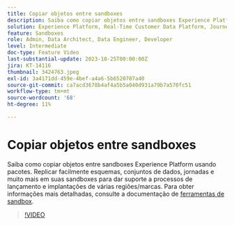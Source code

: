 ```yaml
---
title: Copiar objetos entre sandboxes
description: Saiba como copiar objetos entre sandboxes Experience Platform usando pacotes. Replicar facilmente esquemas, conjuntos de dados, jornadas e muito mais em suas sandboxes.
solution: Experience Platform, Real-Time Customer Data Platform, Journey Optimizer
feature: Sandboxes
role: Admin, Data Architect, Data Engineer, Developer
level: Intermediate
doc-type: Feature Video
last-substantial-update: 2023-10-25T00:00:00Z
jira: KT-14116
thumbnail: 3424763.jpeg
exl-id: 3a4171dd-459e-4bef-a4a6-5b6520707a40
source-git-commit: ca7acd3678b4af4a5b5a040d931a79b7a570fc51
workflow-type: tm+mt
source-wordcount: '68'
ht-degree: 11%

---
```


# Copiar objetos entre sandboxes

Saiba como copiar objetos entre sandboxes Experience Platform usando pacotes. Replicar facilmente esquemas, conjuntos de dados, jornadas e muito mais em suas sandboxes para dar suporte a processos de lançamento e implantações de várias regiões/marcas. Para obter informações mais detalhadas, consulte a documentação de [ferramentas de sandbox](https://experienceleague.adobe.com/docs/experience-platform/sandbox/ui/sandbox-tooling.html). 

>[!VIDEO](https://video.tv.adobe.com/v/3424763/?learn=on)
